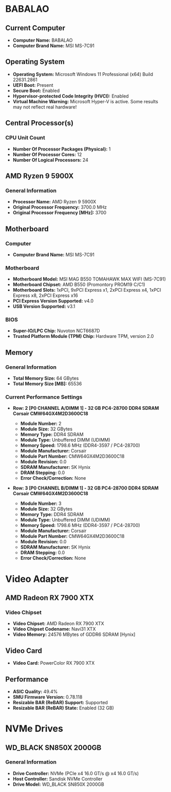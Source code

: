 
# BABALAO

## Current Computer
- **Computer Name:** BABALAO
- **Computer Brand Name:** MSI MS-7C91

## Operating System
- **Operating System:** Microsoft Windows 11 Professional (x64) Build 22631.2861
- **UEFI Boot:** Present
- **Secure Boot:** Enabled
- **Hypervisor-protected Code Integrity (HVCI):** Enabled
- **Virtual Machine Warning:** Microsoft Hyper-V is active. Some results may not reflect real hardware!

## Central Processor(s)
### CPU Unit Count
- **Number Of Processor Packages (Physical):** 1
- **Number Of Processor Cores:** 12
- **Number Of Logical Processors:** 24

## AMD Ryzen 9 5900X
### General Information
- **Processor Name:** AMD Ryzen 9 5900X
- **Original Processor Frequency:** 3700.0 MHz
- **Original Processor Frequency [MHz]:** 3700

## Motherboard
### Computer
- **Computer Brand Name:** MSI MS-7C91

### Motherboard
- **Motherboard Model:** MSI MAG B550 TOMAHAWK MAX WIFI (MS-7C91)
- **Motherboard Chipset:** AMD B550 (Promontory PROM19 C/C1)
- **Motherboard Slots:** 1xPCI, 9xPCI Express x1, 2xPCI Express x4, 1xPCI Express x8, 2xPCI Express x16
- **PCI Express Version Supported:** v4.0
- **USB Version Supported:** v3.1

### BIOS
- **Super-IO/LPC Chip:** Nuvoton NCT6687D
- **Trusted Platform Module (TPM) Chip:** Hardware TPM, version 2.0

## Memory
### General Information
- **Total Memory Size:** 64 GBytes
- **Total Memory Size [MB]:** 65536

### Current Performance Settings
- **Row: 2 [P0 CHANNEL A/DIMM 1] - 32 GB PC4-28700 DDR4 SDRAM Corsair CMW64GX4M2D3600C18**
  - **Module Number:** 2
  - **Module Size:** 32 GBytes
  - **Memory Type:** DDR4 SDRAM
  - **Module Type:** Unbuffered DIMM (UDIMM)
  - **Memory Speed:** 1798.6 MHz (DDR4-3597 / PC4-28700)
  - **Module Manufacturer:** Corsair
  - **Module Part Number:** CMW64GX4M2D3600C18
  - **Module Revision:** 0.0
  - **SDRAM Manufacturer:** SK Hynix
  - **DRAM Stepping:** 0.0
  - **Error Check/Correction:** None

- **Row: 3 [P0 CHANNEL B/DIMM 1] - 32 GB PC4-28700 DDR4 SDRAM Corsair CMW64GX4M2D3600C18**
  - **Module Number:** 3
  - **Module Size:** 32 GBytes
  - **Memory Type:** DDR4 SDRAM
  - **Module Type:** Unbuffered DIMM (UDIMM)
  - **Memory Speed:** 1798.6 MHz (DDR4-3597 / PC4-28700)
  - **Module Manufacturer:** Corsair
  - **Module Part Number:** CMW64GX4M2D3600C18
  - **Module Revision:** 0.0
  - **SDRAM Manufacturer:** SK Hynix
  - **DRAM Stepping:** 0.0
  - **Error Check/Correction:** None

# Video Adapter
## AMD Radeon RX 7900 XTX
### Video Chipset
- **Video Chipset:** AMD Radeon RX 7900 XTX
- **Video Chipset Codename:** Navi31 XTX
- **Video Memory:** 24576 MBytes of GDDR6 SDRAM [Hynix]

## Video Card
- **Video Card:** PowerColor RX 7900 XTX

## Performance
- **ASIC Quality:** 49.4%
- **SMU Firmware Version:** 0.78.118
- **Resizable BAR (ReBAR) Support:** Supported
- **Resizable BAR (ReBAR) State:** Enabled (32 GB)

# NVMe Drives
## WD_BLACK SN850X 2000GB
### General Information
- **Drive Controller:** NVMe (PCIe x4 16.0 GT/s @ x4 16.0 GT/s)
- **Host Controller:** Sandisk NVMe Controller
- **Drive Model:** WD_BLACK SN850X 2000GB
